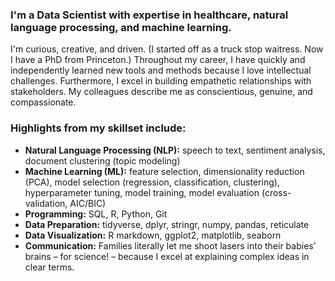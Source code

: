 ### I'm a Data Scientist with expertise in healthcare, natural language processing, and machine learning. 

I'm curious, creative, and driven. (I started off as a truck stop waitress. Now I have a PhD from Princeton.) Throughout my career, I have quickly and independently learned new tools and methods because I love intellectual challenges. Furthermore, I excel in building empathetic relationships with stakeholders. My colleagues describe me as conscientious, genuine, and compassionate.

### Highlights from my skillset include:
- **Natural Language Processing (NLP):** speech to text, sentiment analysis, document clustering (topic modeling)
- **Machine Learning (ML):** feature selection, dimensionality reduction (PCA), model selection (regression, classification, clustering), hyperparameter tuning, model training, model evaluation (cross-validation, AIC/BIC)
- **Programming:** SQL, R, Python, Git
- **Data Preparation:** tidyverse, dplyr, stringr, numpy, pandas, reticulate
- **Data Visualization:** R markdown, ggplot2, matplotlib, seaborn
- **Communication:** Families literally let me shoot lasers into their babies’ brains – for science! – because I excel at explaining complex ideas in clear terms.
